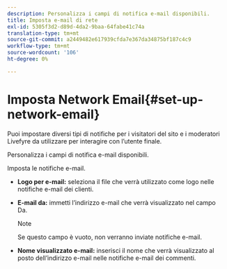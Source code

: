 ```yaml
---
description: Personalizza i campi di notifica e-mail disponibili.
title: Imposta e-mail di rete
exl-id: 5305f3d2-d89d-4da2-9baa-64fabe41c74a
translation-type: tm+mt
source-git-commit: a2449482e617939cfda7e367da34875bf187c4c9
workflow-type: tm+mt
source-wordcount: '106'
ht-degree: 0%

---
```


# Imposta Network Email{#set-up-network-email}

Puoi impostare diversi tipi di notifiche per i visitatori del sito e i moderatori Livefyre da utilizzare per interagire con l’utente finale.

Personalizza i campi di notifica e-mail disponibili.

Imposta le notifiche e-mail.

* **Logo per e-mail:** seleziona il file che verrà utilizzato come logo nelle notifiche e-mail dei clienti.
* **E-mail da:** immetti l’indirizzo e-mail che verrà visualizzato nel campo Da.

   >[!NOTE]
   >
   >Se questo campo è vuoto, non verranno inviate notifiche e-mail.

* **Nome visualizzato e-mail:** inserisci il nome che verrà visualizzato al posto dell’indirizzo e-mail nelle notifiche e-mail dei commenti.
